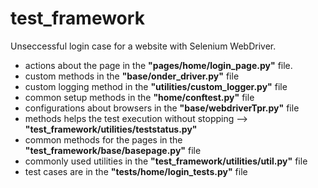 # test_framework
Unseccessful login case for a website with Selenium WebDriver.

* actions about the page in the **"pages/home/login_page.py"** file.
* custom methods in the **"base/onder_driver.py"** file
* custom logging method in the **"utilities/custom_logger.py"** file
* common setup methods in the **"home/conftest.py"** file
* configurations about browsers in the **"base/webdriverTpr.py"** file
* methods helps the test execution without stopping --> **"test_framework/utilities/teststatus.py"**
* common methods for the pages in the **"test_framework/base/basepage.py"** file
* commonly used utilities in the **"test_framework/utilities/util.py"** file
* test cases are in the **"tests/home/login_tests.py"** file

